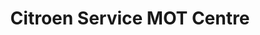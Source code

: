 ---
title: "Citroen Service MOT Centre"
url: /edinburgh/citroen-service-mot-centre/
shop: car repair
---